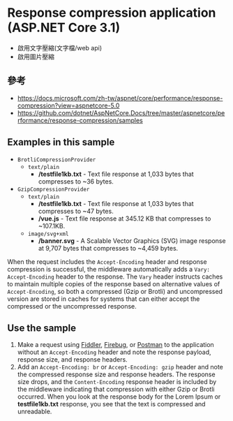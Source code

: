 # Response compression application (ASP.NET Core 3.1)

* 啟用文字壓縮(文字檔/web api)
* 啟用圖片壓縮

## 參考
* https://docs.microsoft.com/zh-tw/aspnet/core/performance/response-compression?view=aspnetcore-5.0
* https://github.com/dotnet/AspNetCore.Docs/tree/master/aspnetcore/performance/response-compression/samples


## Examples in this sample

* `BrotliCompressionProvider`
  * `text/plain`
    * **/testfile1kb.txt** - Text file response at 1,033 bytes that compresses to ~36 bytes.
* `GzipCompressionProvider`
  * `text/plain`
    * **/testfile1kb.txt** - Text file response at 1,033 bytes that compresses to ~47 bytes.
    * **/vue.js** - Text file response at 345.12 KB that compresses to ~107.1KB.
  * `image/svg+xml`
    * **/banner.svg** - A Scalable Vector Graphics (SVG) image response at 9,707 bytes that compresses to ~4,459 bytes.

When the request includes the `Accept-Encoding` header and response compression is successful, the middleware automatically adds a `Vary: Accept-Encoding` header to the response. The `Vary` header instructs caches to maintain multiple copies of the response based on alternative values of `Accept-Encoding`, so both a compressed (Gzip or Brotli) and uncompressed version are stored in caches for systems that can either accept the compressed or the uncompressed response.

## Use the sample

1. Make a request using [Fiddler](https://www.telerik.com/fiddler), [Firebug](https://getfirebug.com/), or [Postman](https://www.getpostman.com/) to the application without an `Accept-Encoding` header and note the response payload, response size, and response headers.
1. Add an `Accept-Encoding: br` or `Accept-Encoding: gzip` header and note the compressed response size and response headers. The response size drops, and the `Content-Encoding` response header is included by the middleware indicating that compression with either Gzip or Brotli occurred. When you look at the response body for the Lorem Ipsum or **testfile1kb.txt** response, you see that the text is compressed and unreadable.

